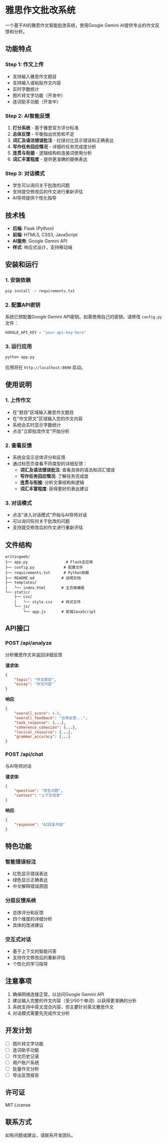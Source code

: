 # 雅思作文批改系统

一个基于AI的雅思作文智能批改系统，使用Google Gemini AI提供专业的作文反馈和分析。

## 功能特点

### Step 1: 作文上传
- 支持输入雅思作文题目
- 支持输入或粘贴作文内容
- 实时字数统计
- 图片转文字功能（开发中）
- 连词助手功能（开发中）

### Step 2: AI智能反馈
1. **打分系统** - 基于雅思官方评分标准
2. **总体反馈** - 平衡指出优势和不足
3. **词汇及语法错误批注** - 红绿对比显示错误和正确表达
4. **写作任务回应情况** - 详细的任务完成度分析
5. **连贯与衔接** - 逻辑结构和连接词使用分析
6. **词汇丰富程度** - 提供更准确的替换表达

### Step 3: 对话模式
- 学生可以询问关于批改的问题
- 支持提交修改后的作文进行重新评估
- AI导师提供个性化指导

## 技术栈

- **后端**: Flask (Python)
- **前端**: HTML5, CSS3, JavaScript
- **AI服务**: Google Gemini API
- **样式**: 响应式设计，支持移动端

## 安装和运行

### 1. 安装依赖

```bash
pip install -r requirements.txt
```

### 2. 配置API密钥

系统已预配置Google Gemini API密钥。如需使用自己的密钥，请修改 `config.py` 文件：

```python
GOOGLE_API_KEY = "your-api-key-here"
```

### 3. 运行应用

```bash
python app.py
```

应用将在 `http://localhost:8000` 启动。

## 使用说明

### 1. 上传作文
- 在"题目"区域输入雅思作文题目
- 在"作文原文"区域输入您的作文内容
- 系统会实时显示字数统计
- 点击"立即批改作文"开始分析

### 2. 查看反馈
- 系统会显示总体评分和反馈
- 通过标签页查看不同类型的详细反馈：
  - **词汇及语法错误批注**: 查看具体的语法和词汇错误
  - **写作任务回应情况**: 了解任务完成度
  - **连贯与衔接**: 分析文章结构和逻辑
  - **词汇丰富程度**: 获得更好的表达建议

### 3. 对话模式
- 点击"进入对话模式"开始与AI导师对话
- 可以询问任何关于批改的问题
- 支持提交修改后的作文进行重新评估

## 文件结构

```
writingweb/
├── app.py                 # Flask主应用
├── config.py             # 配置文件
├── requirements.txt      # Python依赖
├── README.md            # 说明文档
├── templates/
│   └── index.html       # 主页面模板
└── static/
    ├── css/
    │   └── style.css    # 样式文件
    └── js/
        └── app.js       # 前端JavaScript
```

## API接口

### POST /api/analyze
分析雅思作文并返回详细反馈

**请求体**:
```json
{
    "topic": "作文题目",
    "essay": "作文内容"
}
```

**响应**:
```json
{
    "overall_score": 6.5,
    "overall_feedback": "总体反馈...",
    "task_response": {...},
    "coherence_cohesion": {...},
    "lexical_resource": {...},
    "grammar_accuracy": {...}
}
```

### POST /api/chat
与AI导师对话

**请求体**:
```json
{
    "question": "学生问题",
    "context": "上下文信息"
}
```

**响应**:
```json
{
    "response": "AI回复内容"
}
```

## 特色功能

### 智能错误标注
- 红色显示错误表达
- 绿色显示正确表达
- 中文解释错误原因

### 分层反馈系统
- 总体评分和反馈
- 四个维度的详细分析
- 具体的改进建议

### 交互式对话
- 基于上下文的智能问答
- 支持作文修改后的重新评估
- 个性化的学习指导

## 注意事项

1. 确保网络连接正常，以访问Google Gemini API
2. 建议输入完整的作文内容（至少50个单词）以获得更准确的分析
3. 系统支持中英文混合内容，但主要针对英文雅思作文
4. 对话模式需要先完成作文分析

## 开发计划

- [ ] 图片转文字功能
- [ ] 连词助手功能
- [ ] 作文历史记录
- [ ] 用户账户系统
- [ ] 批量作文分析
- [ ] 导出反馈报告

## 许可证

MIT License

## 联系方式

如有问题或建议，请联系开发团队。
